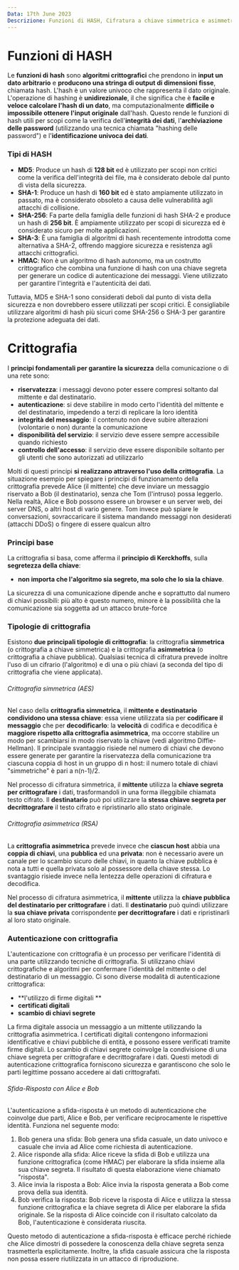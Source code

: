 ```yaml
---
Data: 17th June 2023
Descrizione: Funzioni di HASH, Cifratura a chiave simmetrica e asimmetrica, Autenticazione
---
```

# Funzioni di HASH
Le **funzioni di hash** sono **algoritmi crittografici** che prendono in **input un dato arbitrario** e **producono una stringa di output di dimensioni fisse**, chiamata hash. L'hash è un valore univoco che rappresenta il dato originale.  L'operazione di hashing è **unidirezionale**, il che significa che è **facile  e veloce calcolare l'hash di un dato**, ma computazionalmente **difficile o impossibile ottenere l'input originale** dall'hash. Questo rende le funzioni di hash utili per scopi come la verifica dell'**integrità dei dati**, l'**archiviazione delle password** (utilizzando una tecnica chiamata "hashing delle password") e l'**identificazione univoca dei dati**.

### Tipi di HASH
- **MD5**: Produce un hash di **128 bit** ed è utilizzato per scopi non critici come la verifica dell'integrità dei file, ma è considerato debole dal punto di vista della sicurezza.
- **SHA-1**: Produce un hash di **160 bit** ed è stato ampiamente utilizzato in passato, ma è considerato obsoleto a causa delle vulnerabilità agli attacchi di collisione.
- **SHA-256**: Fa parte della famiglia delle funzioni di hash SHA-2 e produce un hash di **256 bit**. È ampiamente utilizzato per scopi di sicurezza ed è considerato sicuro per molte applicazioni.
- **SHA-3**: È una famiglia di algoritmi di hash recentemente introdotta come alternativa a SHA-2, offrendo maggiore sicurezza e resistenza agli attacchi crittografici.
- **HMAC**: Non è un algoritmo di hash autonomo, ma un costrutto crittografico che combina una funzione di hash con una chiave segreta per generare un codice di autenticazione dei messaggi. Viene utilizzato per garantire l'integrità e l'autenticità dei dati.

Tuttavia, MD5 e SHA-1 sono considerati deboli dal punto di vista della sicurezza e non dovrebbero essere utilizzati per scopi critici. È consigliabile utilizzare algoritmi di hash più sicuri come SHA-256 o SHA-3 per garantire la protezione adeguata dei dati.

# Crittografia
I **principi fondamentali per garantire la sicurezza** della comunicazione o di una rete sono: 
- **riservatezza**: i messaggi devono poter essere compresi soltanto dal mittente e dal destinatario.
- **autenticazione**: si deve stabilire in modo certo l'identità del mittente e del destinatario, impedendo a terzi di replicare la loro identità
- **integrità del messaggio**: il contenuto non deve subire alterazioni (volontarie o non) durante la comunicazione
- **disponibilità del servizio**: il servizio deve essere sempre accessibile quando richiesto
- **controllo dell'accesso**: il servizio deve essere disponibile soltanto per gli utenti che sono autorizzati ad utilizzarlo

Molti di questi principi **si realizzano attraverso l'uso della crittografia**. 
La situazione esempio per spiegare i principi di funzionamento della crittografia prevede Alice (il mittente) che deve inviare un messaggio riservato a Bob (il destinatario), senza che Tom (l'intruso) possa leggerlo.
Nella realtà, Alice e Bob possono essere un browser e un server web, dei server DNS, o altri host di vario genere. Tom invece può spiare le conversazioni, sovraccaricare il sistema mandando messaggi non desiderati (attacchi DDoS) o fingere di essere qualcun altro

### Principi base 
La crittografia si basa, come afferma il **principio di Kerckhoffs**, sulla **segretezza della chiave**: 
- **non importa che l'algoritmo sia segreto, ma solo che lo sia la chiave**. 

La sicurezza di una comunicazione dipende anche e soprattutto dal numero di chiavi possibili: più alto è questo numero, minore è la possibilità che la comunicazione sia soggetta ad un attacco brute-force

### Tipologie di crittografia
Esistono **due principali tipologie di crittografia**: la crittografia **simmetrica** (o crittografia a chiave simmetrica) e la crittografia **asimmetrica** (o crittografia a chiave pubblica). Qualsiasi tecnica di cifratura prevede inoltre l'uso di un cifrario (l'algoritmo) e di una o più chiavi (a seconda del tipo di crittografia che viene applicata).  

###### Crittografia simmetrica (AES)
Nel caso della **crittografia simmetrica**, il **mittente e destinatario condividono una stessa chiave**: essa viene utilizzata sia per **codificare il messaggio** che per **decodificarlo**: la **velocità** di codifica e decodifica è **maggiore rispetto alla crittografia asimmetrica**, ma occorre stabilire un modo per scambiarsi in modo riservato la chiave (vedi algoritmo Diffie-Hellman). Il principale svantaggio risiede nel numero di chiavi che devono essere generate per garantire la riservatezza della comunicazione tra ciascuna coppia di host in un gruppo di n host: il numero totale di chiavi "simmetriche" è pari a n(n-1)/2.  

Nel processo di cifratura simmetrica, il **mittente** utilizza la **chiave segreta per crittografare** i dati, trasformandoli in una forma illeggibile chiamata testo cifrato. Il **destinatario** può poi utilizzare la **stessa chiave segreta per decrittografare** il testo cifrato e ripristinarlo allo stato originale.

###### Crittografia asimmetrica (RSA)
La **crittografia asimmetrica** prevede invece che **ciascun host** abbia una **coppia di chiavi**, una **pubblica** ed una **privata**: non è necessario avere un canale per lo scambio sicuro delle chiavi, in quanto la chiave pubblica è nota a tutti e quella privata solo al possessore della chiave stessa. Lo svantaggio risiede invece nella lentezza delle operazioni di cifratura e decodifica.

Nel processo di cifratura asimmetrica, il **mittente** utilizza la **chiave pubblica del destinatario per crittografare** i dati. Il **destinatario** può quindi utilizzare la **sua chiave privata** corrispondente **per decrittografare** i dati e ripristinarli al loro stato originale.

### Autenticazione con crittografia
L'autenticazione con crittografia è un processo per verificare l'identità di una parte utilizzando tecniche di crittografia. Si utilizzano chiavi crittografiche e algoritmi per confermare l'identità del mittente o del destinatario di un messaggio. 
Ci sono diverse modalità di autenticazione crittografica: 
- **l'utilizzo di firme digitali **
- **certificati digitali**
- **scambio di chiavi segrete**

La firma digitale associa un messaggio a un mittente utilizzando la crittografia asimmetrica. I certificati digitali contengono informazioni identificative e chiavi pubbliche di entità, e possono essere verificati tramite firme digitali. Lo scambio di chiavi segrete coinvolge la condivisione di una chiave segreta per crittografare e decrittografare i dati. Questi metodi di autenticazione crittografica forniscono sicurezza e garantiscono che solo le parti legittime possano accedere ai dati crittografati.

###### Sfida-Risposta con Alice e Bob
L'autenticazione a sfida-risposta è un metodo di autenticazione che coinvolge due parti, Alice e Bob, per verificare reciprocamente le rispettive identità. Funziona nel seguente modo:

1. Bob genera una sfida: Bob genera una sfida casuale, un dato univoco e casuale che invia ad Alice come richiesta di autenticazione.
2. Alice risponde alla sfida: Alice riceve la sfida di Bob e utilizza una funzione crittografica (come HMAC) per elaborare la sfida insieme alla sua chiave segreta. Il risultato di questa elaborazione viene chiamato "risposta".
3. Alice invia la risposta a Bob: Alice invia la risposta generata a Bob come prova della sua identità.
4. Bob verifica la risposta: Bob riceve la risposta di Alice e utilizza la stessa funzione crittografica e la chiave segreta di Alice per elaborare la sfida originale. Se la risposta di Alice coincide con il risultato calcolato da Bob, l'autenticazione è considerata riuscita.

Questo metodo di autenticazione a sfida-risposta è efficace perché richiede che Alice dimostri di possedere la conoscenza della chiave segreta senza trasmetterla esplicitamente. Inoltre, la sfida casuale assicura che la risposta non possa essere riutilizzata in un attacco di riproduzione.